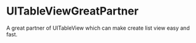 # UITableViewGreatPartner
A great partner of UITableView which can make create list view easy and fast.
